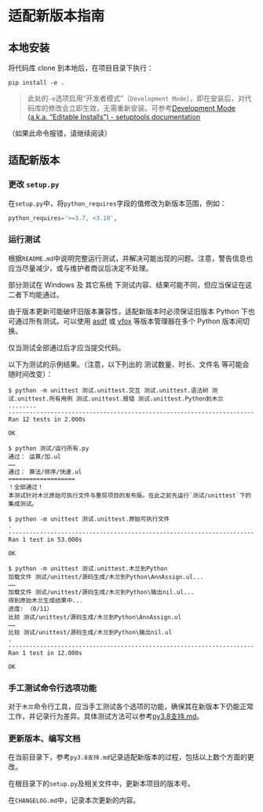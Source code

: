 # 适配新版本指南

## 本地安装

将代码库 clone 到本地后，在项目目录下执行：

```shell
pip install -e .
```

> 此处的`-e`选项启用“开发者模式”（`Development Mode`），即在安装后，对代码库的修改会立即生效，无需重新安装。可参考[Development Mode (a.k.a. “Editable Installs”) - setuptools documentation](https://setuptools.pypa.io/en/latest/userguide/development_mode.html)

（如果此命令报错，请继续阅读）

## 适配新版本

### 更改 `setup.py`

在`setup.py`中，将`python_requires`字段的值修改为新版本范围，例如：

```python
python_requires='>=3.7, <3.10',
```

### 运行测试

根据`README.md`中说明完整运行测试，并解决可能出现的问题。注意，警告信息也应当尽量减少，或与维护者商议后决定不处理。

部分测试在 Windows 及 其它系统 下测试内容、结果可能不同，但应当保证在这二者下均能通过。

由于版本更新可能破坏旧版本兼容性，适配新版本时必须保证旧版本 Python 下也可通过所有测试。可以使用 [asdf](https://asdf-vm.com/) 或 [vfox](https://vfox.lhan.me/) 等版本管理器在多个 Python 版本间切换。

仅当测试全部通过后才应当提交代码。

以下为测试的示例结果。（注意，以下列出的 测试数量、时长、文件名 等可能会随时间改变）：

```terminal
$ python -m unittest 测试.unittest.交互 测试.unittest.语法树 测试.unittest.所有用例 测试.unittest.报错 测试.unittest.Python到木兰
........
----------------------------------------------------------------------
Ran 12 tests in 2.000s

OK
```

```terminal
$ python 测试/运行所有.py
通过： 运算/加.ul
……
通过： 算法/排序/快速.ul
===================
！全部通过！
本测试针对木兰原始可执行文件与重现项目的发布版。在此之前先运行`测试/unittest`下的集成测试。
```

```terminal
$ python -m unittest 测试.unittest.原始可执行文件
.
----------------------------------------------------------------------
Ran 1 test in 53.000s

OK
```

```terminal
$ python -m unittest 测试.unittest.木兰到Python
加载文件 测试/unittest/源码生成/木兰到Python\AnnAssign.ul...
……
加载文件 测试/unittest/源码生成/木兰到Python\输出nil.ul...
得到原始木兰生成结果中...
进度: （0/11）
比较 测试/unittest/源码生成/木兰到Python\AnnAssign.ul
……
比较 测试/unittest/源码生成/木兰到Python\输出nil.ul
.
----------------------------------------------------------------------
Ran 1 test in 12.000s

OK
```

### 手工测试命令行选项功能

对于`木兰`命令行工具，应当手工测试各个选项的功能，确保其在新版本下仍能正常工作，并记录行为差异。具体测试方法可以参考[py3.8支持.md](py3.8%E6%94%AF%E6%8C%81.md#%E5%91%BD%E4%BB%A4%E8%A1%8C%E5%8F%82%E6%95%B0%E8%A1%8C%E4%B8%BA%E5%AF%B9%E6%AF%94%E6%B5%8B%E8%AF%95)。

### 更新版本、编写文档

在当前目录下，参考`py3.8支持.md`记录适配新版本的过程，包括以上数个方面的更改。

在根目录下的`setup.py`及相关文件中，更新本项目的版本号。

在`CHANGELOG.md`中，记录本次更新的内容。
